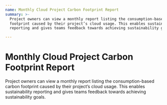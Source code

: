 ```yaml
---
name: Monthly Cloud Project Carbon Footprint Report
summary: >-
  Project owners can view a monthly report listing the consumption-based carbon
  footprint caused by their project’s cloud usage. This enables sustainability
  reporting and gives teams feedback towards achieving sustainability goals.

---
```


# Monthly Cloud Project Carbon Footprint Report

Project owners can view a monthly report listing the consumption-based carbon footprint caused by their project’s cloud usage. This enables sustainability reporting and gives teams feedback towards achieving sustainability goals.


